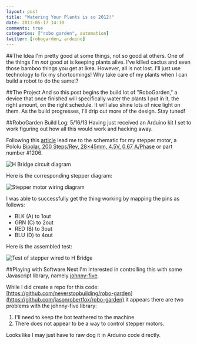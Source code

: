 ```yaml
---
layout: post
title: "Watering Your Plants is so 2012!"
date: 2013-05-17 14:10
comments: true
categories: ["robo garden", automation]
twitter: [robogarden, arduino]
---
```


##The Idea
I'm pretty good at some things, not so good at others. One of the things I'm *not* good at is keeping plants alive. I've killed cactus and even those bamboo things you get at Ikea. However, all is not lost. I'll just use technology to fix my shortcomings! Why take care of my plants when I can build a robot to do the same!?

##The Project
And so this post begins the build lot of "RoboGarden," a device that once finished will specifically water the plants I put in it, the right amount, on the right schedule. It will also shine lots of nice light on them. As the build progresses, I'll drip out more of the design. Stay tuned!

##RoboGarden Build Log: 5/16/13
Having just received an Arduino kit I set to work figuring out how all this would work and hacking away.

Following this [article](http://bitbeam.org/2011/09/09/the-next-step/) lead me to the schematic for my stepper motor, a Pololu [Bipolar, 200 Steps/Rev, 28×45mm, 4.5V, 0.67 A/Phase](http://www.pololu.com/catalog/product/1206) or part number #1206.

![H Bridge circuit diagram](http://arduino.cc/en/uploads/Reference/bipolar_stepper_four_pins.jpg)

Here is the corresponding stepper diagram:

![Stepper motor wiring diagram](http://a.pololu-files.com/picture/0J2296.230.jpg?c7e99069fbc52380102527649a55ec76)

I was able to successfully get the thing working by mapping the pins as follows:

- BLK (A) to 1out
- GRN (C) to 2out
- RED (B) to 3out
- BLU (D) to 4out

Here is the assembled test:

![Test of stepper wired to H Bridge](https://lh6.googleusercontent.com/-m9I_EkwiyPs/UZVPivVSofI/AAAAAAAAHYE/UBIk8FhObRQ/w533-h710-no/662B0169-DF2B-4486-86E5-015593EDA70A.JPG)

##Playing with Software
Next I'm interested in controlling this with some Javascript library, namely [johnny-five](https://github.com/rwldrn/johnny-five).

While I did create a repo for this code: [https://github.com/neverstopbuilding/robo-garden](https://github.com/jasonrobertfox/robo-garden) it appears there are two problems with the johnny-five library:

1. I'll need to keep the bot teathered to the machine.
2. There does not appear to be a way to control stepper motors.

Looks like I may just have to raw dog it in Arduino code directly.
